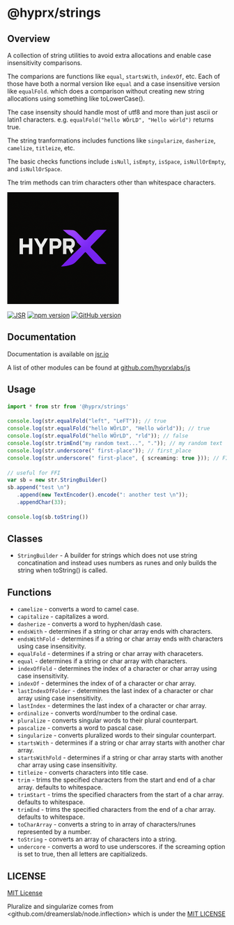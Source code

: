 # @hyprx/strings

## Overview

A collection of string utilities to avoid extra allocations and enable case insensitivity comparisons.

The comparions are functions like `equal`, `startsWith`, `indexOf`, etc. Each of those
have both a normal version like `equal` and a case insensitive version like `equalFold`.
which does a comparison without creating new string allocations using something like toLowerCase().

The case insensity should handle most of utf8 and more than just ascii or latin1 characters.
e.g. `equalFold("hello WÖrLD", "Hello wörld")` returns true.

The string tranformations includes functions like `singularize`, `dasherize`, `camelize`, `titleize`, etc.

The basic checks functions include `isNull`, `isEmpty`, `isSpace`, `isNullOrEmpty`, and `isNullOrSpace`.

The trim methods can trim characters other than whitespace characters.

![logo](https://raw.githubusercontent.com/hyprxlabs/js/refs/heads/main/.eng/assets/logo.png)

[![JSR](https://jsr.io/badges/@hyprx/strings)](https://jsr.io/@hyprx/strings)
[![npm version](https://badge.fury.io/js/@hyprx%2Fstrings.svg)](https://badge.fury.io/js/@hyprx%2Fstrings)
[![GitHub version](https://badge.fury.io/gh/hyprxlabs%2Fjs.svg)](https://badge.fury.io/gh/hyprxlabs%2Fjs)

## Documentation

Documentation is available on [jsr.io](https://jsr.io/@hyprx/strings/doc)

A list of other modules can be found at [github.com/hyprxlabs/js](https://github.com/hyprxlabs/js)

## Usage

```typescript
import * from str from '@hyprx/strings'

console.log(str.equalFold("left", "LeFT")); // true
console.log(str.equalFold("hello WÖrLD", "Hello wörld")); // true
console.log(str.equalFold("hello WÖrLD", "rld")); // false
console.log(str.trimEnd("my random text...", ".")); // my random text
console.log(str.underscore(" first-place")); // first_place
console.log(str.underscore(" first-place", { screaming: true })); // FIRST_PLACE

// useful for FFI
var sb = new str.StringBuilder()
sb.append("test \n")
   .append(new TextEncoder().encode(": another test \n"));
   .appendChar(33);

console.log(sb.toString())
```

## Classes

- `StringBuilder` - A builder for strings which does not use string concatination
  and instead uses numbers as runes and only builds the string when toString() is called.

## Functions

- `camelize` - converts a word to camel case.
- `capitalize` - capitalizes a word.
- `dasherize` - converts a word to hyphen/dash case.
- `endsWith` - determines if a string or char array ends with characters.
- `endsWithFold` - determines if a string or char array ends with characters using case insensitivity.
- `equalFold` - determines if a string or char array with characeters.
- `equal` -  determines if a string or char array with characters.
- `indexOfFold` - determines the index of a character or char array using case insensitivity.
- `indexOf` - determines the index of of a character or char array.
- `lastIndexOfFolder` - determines the last index of a character or char array using case insensitivity.
- `lastIndex` - determines the last index of a character or char array.
- `ordinalize` - converts word/number to the ordinal case.
- `pluralize` - converts singular words to their plural counterpart.
- `pascalize` - converts a word to pascal case.
- `singularize` - converts pluralized words to their singular counterpart.
- `startsWith` - determines if a string or char array starts with another char array.
- `startsWithFold` - determines if a string or char array starts with another char array using case insensitivity.
- `titleize` - converts characters into title case.
- `trim` - trims the specified characters from the start and end of a char array.  defaults to whitespace.
- `trimStart` - trims the specified characters from the start of a char array. defaults to whitespace.
- `trimEnd` - trims the specified characters from the end of a char array. defaults to whitespace.
- `toCharArray` - converts a string to in array of characters/runes represented by a number.
- `toString` - converts an array of characters into a string.
- `undercore` - converts a word to use underscores. if the screaming option is set to true, then
   all letters are capitializeds.

## LICENSE

[MIT License](./LICENSE.md)

Pluralize and singularize comes from
<github.com/dreamerslab/node.inflection> which is under the
[MIT LICENSE](https://github.com/dreamerslab/node.inflection/blob/master/LICENSE)
